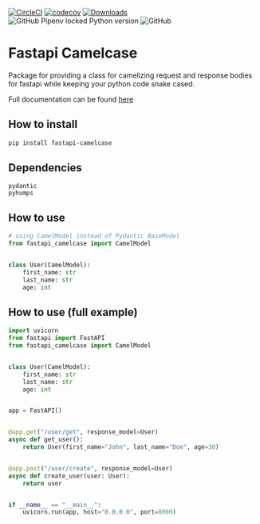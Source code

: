 [![CircleCI](https://circleci.com/gh/ahmednafies/fastapi_camelcase.svg?style=shield)](https://circleci.com/gh/ahmednafies/fastapi_camelcase) [![codecov](https://codecov.io/gh/ahmednafies/fastapi_camelcase/branch/master/graph/badge.svg)](https://codecov.io/gh/ahmednafies/fastapi_camelcase) [![Downloads](https://pepy.tech/badge/fastapi-camelcase)](https://pepy.tech/project/fastapi-camelcase) ![GitHub Pipenv locked Python version](https://img.shields.io/github/pipenv/locked/python-version/ahmednafies/fastapi_camelcase) ![GitHub](https://img.shields.io/github/license/ahmednafies/fastapi_camelcase)

# Fastapi Camelcase

Package for providing a class for camelizing request and response bodies for fastapi
while keeping your python code snake cased.

Full documentation can be found [here](https://ahmednafies.github.io/fastapi_camelcase/)

## How to install

```bash
pip install fastapi-camelcase
```

## Dependencies

    pydantic
    pyhumps

## How to use

```python
# using CamelModel instead of Pydantic BaseModel
from fastapi_camelcase import CamelModel


class User(CamelModel):
    first_name: str
    last_name: str
    age: int
```

## How to use (full example)

```python
import uvicorn
from fastapi import FastAPI
from fastapi_camelcase import CamelModel


class User(CamelModel):
    first_name: str
    last_name: str
    age: int


app = FastAPI()


@app.get("/user/get", response_model=User)
async def get_user():
    return User(first_name="John", last_name="Doe", age=30)


@app.post("/user/create", response_model=User)
async def create_user(user: User):
    return user


if __name__ == "__main__":
    uvicorn.run(app, host="0.0.0.0", port=8000)
```
